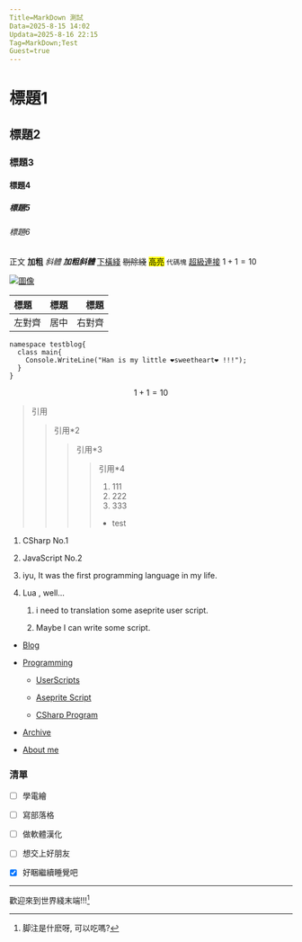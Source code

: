 ```yaml
---
Title=MarkDown 測試
Data=2025-8-15 14:02
Updata=2025-8-16 22:15
Tag=MarkDown;Test
Guest=true
---
```


# 標題1

## 標題2

### 標題3

#### 標題4

##### 標題5

###### 標題6

正文 **加粗** *斜體* ***加粗斜體*** <u>下橫綫</u> ~~剔除綫~~ <mark>高亮</mark> ``代碼塊`` [超級連接](/index.html "訪問主頁") $1+1=10$ 

[![圖像](/favicon.ico "圖像標題")](/index.html "訪問主頁")

| 標題  | 標題  | 標題  |
|:--- |:---:| ---:|
| 左對齊 | 居中  | 右對齊 |

```CSharp
namespace testblog{
  class main{
    Console.WriteLine("Han is my little ❤️sweetheart❤️ !!!");
  }
}
```

$$
1+1=10
$$

> 引用
> 
> > 引用*2
> > 
> > > 引用*3
> > > 
> > > > 引用*4
> > > > 1. 111
> > > > 1. 222
> > > > 1. 333
> > > > - test

1. CSharp No.1

2. JavaScript No.2

3. iyu, It was the first programming language in my life.

4. Lua , well... 
   
   1. i need to translation some aseprite user script.
   
   2. Maybe I can write some script. 

- [Blog](/blog/index.html)

- [Programming](/Web/Programming.html)
  
  - [UserScripts](https://github.com/yuhang0000/UserScripts)
  
  - [Aseprite Script](https://github.com/yuhang0000/AsepriteScript)
  
  - [CSharp Program](https://github.com/yuhang0000/yuhang0000-Program-Deposit)

- [Archive](/Web/Archive.html)

- [About me](/Web/About.html)

### 清單

- [ ] 學電繪

- [ ] 寫部落格

- [ ] 做軟體漢化

- [ ] 想交上好朋友

- [x] 好睏繼續睡覺吧

---

歡迎來到世界綫末端!!![^哇哦]

[^哇哦]: 脚注是什麽呀, 可以吃嗎?
